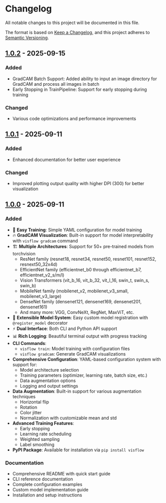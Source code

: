 # Changelog

All notable changes to this project will be documented in this file.

The format is based on [Keep a Changelog](https://keepachangelog.com/en/1.1.0/),
and this project adheres to [Semantic Versioning](https://semver.org/spec/v2.0.0.html).

## [1.0.2] - 2025-09-15

### Added

- GradCAM Batch Support: Added ability to input an image directory for GradCAM and process all images in batch
- Early Stopping in TrainPipeline: Support for early stopping during training

### Changed

- Various code optimizations and performance improvements

## [1.0.1] - 2025-09-11

### Added

- Enhanced documentation for better user experience

### Changed

- Improved plotting output quality with higher DPI (300) for better visualization

## [1.0.0] - 2025-09-11

### Added

- 🎯 **Easy Training**: Simple YAML configuration for model training
- 🔥 **GradCAM Visualization**: Built-in support for model interpretability with `visflow gradcam` command
- 🏗️ **Multiple Architectures**: Support for 50+ pre-trained models from torchvision
    - ResNet family (resnet18, resnet34, resnet50, resnet101, resnet152, resnext50_32x4d)
    - EfficientNet family (efficientnet_b0 through efficientnet_b7, efficientnet_v2_s/m/l)
    - Vision Transformers (vit_b_16, vit_b_32, vit_l_16, swin_t, swin_s, swin_b)
    - MobileNet family (mobilenet_v2, mobilenet_v3_small, mobilenet_v3_large)
    - DenseNet family (densenet121, densenet169, densenet201, densenet161)
    - And many more: VGG, ConvNeXt, RegNet, MaxViT, etc.
- 🎨 **Extensible Model System**: Easy custom model registration with `@register_model` decorator
- ⚡ **Dual Interface**: Both CLI and Python API support
- 📊 **Rich Logging**: Beautiful terminal output with progress tracking
- **CLI Commands**:
    - `visflow train`: Model training with configuration files
    - `visflow gradcam`: Generate GradCAM visualizations
- **Comprehensive Configuration**: YAML-based configuration system with support for:
    - Model architecture selection
    - Training parameters (optimizer, learning rate, batch size, etc.)
    - Data augmentation options
    - Logging and output settings
- **Data Augmentation**: Built-in support for various augmentation techniques
    - Horizontal flip
    - Rotation
    - Color jitter
    - Normalization with customizable mean and std
- **Advanced Training Features**:
    - Early stopping
    - Learning rate scheduling
    - Weighted sampling
    - Label smoothing
- **PyPI Package**: Available for installation via `pip install visflow`

### Documentation

- Comprehensive README with quick start guide
- CLI reference documentation
- Complete configuration examples
- Custom model implementation guide
- Installation and setup instructions

[unreleased]: https://github.com/6ixGODD/visflow/compare/v1.0.2...HEAD

[1.0.2]: https://github.com/6ixGODD/visflow/compare/v1.0.1...v1.0.2

[1.0.1]: https://github.com/6ixGODD/visflow/compare/v1.0.0...v1.0.1

[1.0.0]: https://github.com/6ixGODD/visflow/releases/tag/v1.0.0